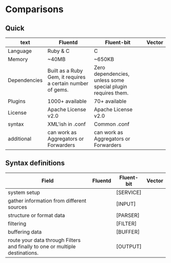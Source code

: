# Comparisons

## Quick

| text         | Fluentd                                                    | Fluent-bit                                                   | Vector |
|--------------|------------------------------------------------------------|--------------------------------------------------------------|--------|
| Language     | Ruby & C                                                   | C                                                            |        |
| Memory       | ~40MB                                                      | ~650KB                                                       |        |
| Dependencies | Built as a Ruby Gem, it requires a certain number of gems. | Zero dependencies, unless some special plugin requires them. |        |
| Plugins      | 1000+ available                                            | 70+ available                                                |        |
| License      | Apache License v2.0                                        | Apache License v2.0                                          |        |
| syntax       | XML'ish in .conf                                           | Common .conf                                                 |        |
| additional   | can work as Aggregators or Forwarders                      | can work as Aggregators or Forwarders                        |        |

## Syntax definitions

| Field                                                                        | Fluentd           | Fluent-bit | Vector |
|------------------------------------------------------------------------------|-------------------|------------|--------|
| system setup                                                                 | <system></system> | [SERVICE]  |        |
| gather information from different sources                                    | <source></source> | [INPUT]    |        |
| structure or format  data                                                    | <format></format> | [PARSER]   |        |
| filtering                                                                    | <filter></filter> | [FILTER]   |        |
| buffering data                                                               | <buffer></buffer> | [BUFFER]   |        |
| route your data through Filters and finally to one or multiple destinations. | <match></match>   | [OUTPUT]   |        |
